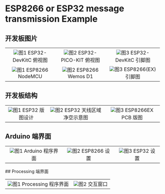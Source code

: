 # ESP8266 or ESP32 message transmission Example

## 开发板图片
<table>
    <tr>
        <td ><center><img src="https://ws4.sinaimg.cn/large/006tNc79ly1fyvig07ekuj30qq0cyq4j.jpg" >图1  ESP32-DevKitC 俯视图</center></td>
        <td ><center><img src="https://ws4.sinaimg.cn/large/006tNc79ly1fyviheizifj30n0098jse.jpg"  >图2 ESP32-PICO-KIT 俯视图</center></td>
        <td ><center><img src="https://ws3.sinaimg.cn/large/006tNc79ly1fyviilu004j30ay0hf3zn.jpg"  >图3 ESP32-DevKitC 引脚图</center></td>
    </tr>
        <tr>
        <td ><center><img src="https://ws3.sinaimg.cn/large/006tNc79ly1fyvin2eyk6j30dw0990t2.jpg" >图1  ESP8266 NodeMCU</center></td>
        <td ><center><img src="https://ws1.sinaimg.cn/large/006tNc79ly1fyvimx2ll6j30c60cgt91.jpg"  >图2 ESP8266 Wemos D1 </center></td>
        <td ><center><img src="https://ws1.sinaimg.cn/large/006tNc79ly1fyvikkijd4j30hd0en75i.jpg"  >图3 ESP8266(EX) 引脚图</center></td>
    </tr>
</table>


## 开发板结构
<table>
    <tr>
        <td ><center><img src="https://ws3.sinaimg.cn/large/006tNc79ly1fyvidqmi6tj30gu0ne410.jpg" >图1  ESP32 版图设计</center></td>
        <td ><center><img src="https://ws4.sinaimg.cn/large/006tNc79ly1fyvip7kwqgj30pe0iqmxn.jpg"  >图2 ESP32 天线区域净空示意图</center></td>
        <td ><center><img src="https://ws4.sinaimg.cn/large/006tNc79ly1fyvirgevd1j30pc0qmdit.jpg"  >图3 ESP8266EX PCB 版图</center></td>
    </tr>
</table>


## Arduino 端界面

<table>
    <tr>
        <td ><center><img src="https://ws2.sinaimg.cn/large/006tNc79ly1fyvhgwppz6j30rs0xcdi3.jpg" >图1  Arduino 程序界面 </center></td>
        <td ><center><img src="https://ws2.sinaimg.cn/large/006tNc79ly1fyvho4xc3xj30x60ne0vb.jpg"  >图2 ESP8266 设置</center></td>
        <td ><center><img src="https://ws2.sinaimg.cn/large/006tNc79ly1fyvho4xc3xj30x60ne0vb.jpg"  >图3 ESP32 设置</center></td>
    </tr>
</table>
## Processing 端界面

<table>
    <tr>
        <td ><center><img src="https://ws3.sinaimg.cn/large/006tNc79ly1fyvhpntyaij30xr0u0q4c.jpg" >图1  Processing 程序界面 </center></td>
        <td ><center><img src="https://ws4.sinaimg.cn/large/006tNc79ly1fyvhqiiw58j307408cmwy.jpg"  >图2 交互窗口</center></td>
    </tr>
</table>